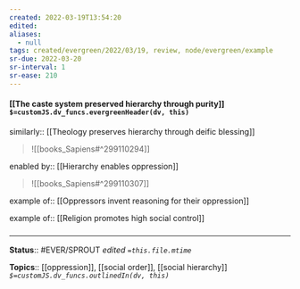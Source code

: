```yaml
---
created: 2022-03-19T13:54:20 
edited: 
aliases:
  - null
tags: created/evergreen/2022/03/19, review, node/evergreen/example
sr-due: 2022-03-20
sr-interval: 1
sr-ease: 210
---
```


#### [[The caste system preserved hierarchy through purity]] `$=customJS.dv_funcs.evergreenHeader(dv, this)`

similarly:: [[Theology preserves hierarchy through deific blessing]]

> ![[books_Sapiens#^299110294]]

enabled by:: [[Hierarchy enables oppression]]
> ![[books_Sapiens#^299110307]]

example of:: [[Oppressors invent reasoning for their oppression]]


example of:: [[Religion promotes high social control]]

### <hr class="footnote"/>

**Status**:: #EVER/SPROUT
*edited `=this.file.mtime`*

**Topics**:: [[oppression]], [[social order]], [[social hierarchy]]
*`$=customJS.dv_funcs.outlinedIn(dv, this)`*
